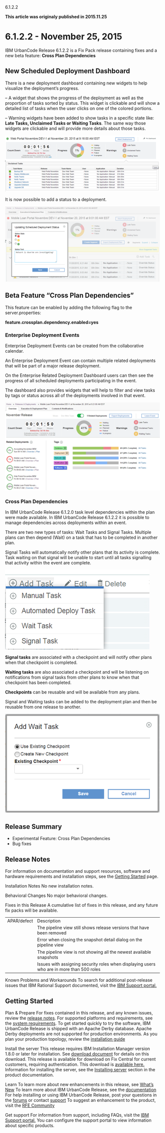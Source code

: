 





6.1.2.2

**This article was originaly published in 2015.11.25**


6.1.2.2 - November 25, 2015
===========================




IBM UrbanCode Release 6.1.2.2 is a Fix Pack release containing fixes and a new beta feature: **Cross Plan Dependencies**

New Scheduled Deployment Dashboard
----------------------------------


There is a new deployment dashboard containing new widgets to help visualize the deployment’s progress.


– A widget that shows the progress of the deployment as well as the proportion of tasks sorted by status. This widget is clickable and will show a detailed list of tasks when the user clicks on one of the colored portions.


– Warning widgets have been added to show tasks in a specific state like: **Late Tasks, Unclaimed Tasks or Waiting Tasks**. The same way those widgets are clickable and will provide more details about those tasks.


[![newSdDashboard](newsddashboard.png)](newsddashboard.png)


It is now possible to add a status to a deployment.


[![newSDStatus](newsdstatus.png)](newsdstatus.png)




Beta Feature “Cross Plan Dependencies”
--------------------------------------


This feature can be enabled by adding the following flag to the server.properties:  

**feature.crossplan.dependency.enabled=yes**


### Enterprise Deployment Events


Enterprise Deployment Events can be created from the collaborative calendar.


An Enterprise Deployment Event can contain multiple related deployments that will be part of a major release deployment.


On the Enterprise Related Deployment Dashboard users can then see the progress of all scheduled deployments participating in the event.


The dashboard also provides widgets that will help to filter and view tasks by tags or status across all of the deployments involved in that event.


[![newRdDashboard](newrddashboard.png)](newrddashboard.png)




### Cross Plan Dependencies


In IBM UrbanCode Release 6.1.2.0 task level dependencies within the plan were made available. In IBM UrbanCode Release 6.1.2.2 it is possible to manage dependencies across deployments within an event.


There are two new types of tasks: Wait Tasks and Signal Tasks. Multiple plans can then depend (Wait) on a task that has to be completed in another plan.


Signal Tasks will automatically notify other plans that its activity is complete. Task waiting on that signal will be unable to start until all tasks signalling that activity within the event are complete.


[![newWaitAndSignalTask](newwaitandsignaltask.png)](newwaitandsignaltask.png)


**Signal tasks** are associated with a checkpoint and will notify other plans when that checkpoint is completed.


**Waiting tasks** are also associated a checkpoint and will be listening on notifications from signal tasks from other plans to know when that checkpoint has been completed.



**Checkpoints** can be reusable and will be available from any plans.


Signal and Waiting tasks can be added to the deployment plan and then be reusable from one release to another.



[![newWaitAndSignalTaskDialog](newwaitandsignaltaskdialog.png)](newwaitandsignaltaskdialog.png)


Release Summary
---------------

  
* Experimental Feature: Cross Plan Dependencies
* Bug fixes

Release Notes
-------------

  
For information on documentation and support resources, software and hardware requirements and installation steps, see the [Getting Started](../getting-started/) page.


Installation Notes
No new installation notes.



Behavioral Changes
No major behavioral changes.






Fixes in this Release
A cumulative list of fixes in this release, and any future fix packs will be available.






|  |  |
| --- | --- |
| APAR/defect | Description |
|  | The pipeline view still shows release versions that have been removed |
|  | Error when closing the snapshot detail dialog on the pipeline view |
|  | The pipeline view is not showing all the newest available snapshots |
|  | Issues with assigning security roles when displaying users who are in more than 500 roles |





Known Problems and Workarounds
To search for additional post-release issues that IBM Rational Support documented, visit the [IBM Support portal.](https://www-947.ibm.com/support/entry/myportal/support?brandind=Rational)



Getting Started
---------------

  

Plan & Prepare
For fixes contained in this release, and any known issues, review the [release notes](../release-notes/). For supported platforms and requirements, see the [system requirements](http://www-03.ibm.com/software/products/en/ucrel#tab_othertab1). To get started quickly to try the software, IBM UrbanCode Release is shipped with an Apache Derby database. Apache Derby deployments are not supported for production environments. As you plan your production topology, review the [installation guide](http://www-01.ibm.com/support/knowledgecenter/SS4GCC_6.1.1/com.ibm.urelease.doc/topics/install_ov.html)





Install the server
This release requires IBM Installation Manager version 1.8.0 or later for installation. See [download document](http://www-01.ibm.com/support/docview.wss?uid=swg24036814) for details on this download. This release is available for download on Fix Central for current customers, requiring authentication. This download is [available here.](http://www-933.ibm.com/support/fixcentral/swg/downloadFixes?parent=ibm%7ERational&product=ibm/Rational/UrbanCode+Release&release=All&platform=All&function=fixId&fixids=6.1.2.2-UrbanCode-Release&includeRequisites=1&includeSupersedes=0&downloadMethod=http) Information for installing the server, see the [Installing server](http://www-01.ibm.com/support/knowledgecenter/SS4GCC_6.1.2/com.ibm.urelease.doc/topics/install_ov.html) section in the product documentation.



Learn
To learn more about new enhancements in this release, see [What’s New](../) To learn more about IBM UrbanCode Release, see the [documentation](http://www-01.ibm.com/support/knowledgecenter/SS4GCC_6.1.2/com.ibm.urelease.doc/ucr61_welcome.html) For help installing or using IBM UrbanCode Release, post your questions in the [forums](https://developer.ibm.com/answers?community=urbancode) or contact [support](http://www-947.ibm.com/support/entry/portal/support?brandind=Rational) To suggest an enhancement to the product, visit the [RFE Community](http://www.ibm.com/developerworks/rfe/execute?use_case=submitRfe)





Get support
For information from support, including FAQs, visit the [IBM Support portal.](http://www-947.ibm.com/support/entry/portal/support?brandind=Rational) You can configure the support portal to view information about specific products.







